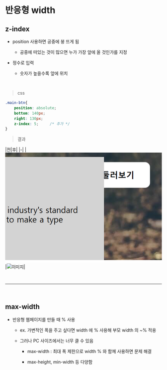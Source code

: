 # 반응형 width

z-index
---
- position 사용하면 공중에 붕 뜨게 됨

    - 공중에 떠있는 것이 많으면 누가 가장 앞에 올 것인가를 지정

- 정수로 입력

    - 숫자가 높을수록 앞에 위치

<br>

> css
```css
.main-btn{
    position: absolute;
    bottom: 140px;
    right: 130px;
    z-index: 5;     /* 추가 */
}
```

> 결과

|전|후|
|-|
|![이미지](./img/01.png)|![이미지](./img/02.png)|

<br>

---

<br>

max-width
---
- 반응형 웹페이지를 만들 때 % 사용

    - ex. 가변적인 폭을 주고 싶다면 width 에 % 사용해 부모 width 의 \~% 적용

    - 그러나 PC 사이즈에서는 너무 클 수 있음

        - max-width : 최대 폭 제한으로 width % 와 함께 사용하면 문제 해결

        - max-height, min-width 등 다양함


<br>